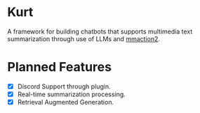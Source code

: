 # Kurt
A framework for building chatbots that supports multimedia text summarization through use of LLMs and [mmaction2](https://github.com/open-mmlab/mmaction2).

# Planned Features
- [x] Discord Support through plugin.
- [x] Real-time summarization processing.
- [x] Retrieval Augmented Generation.

